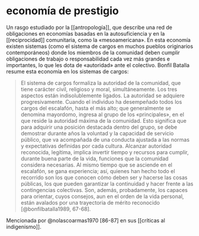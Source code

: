 # economía de prestigio
Un rasgo estudiado por la [[antropología]], que describe una red de obligaciones en economías basadas en la autosuficiencia y en la [[reciprocidad]] comunitaria, como la «mesoamericana». En esta economía existen sistemas (como el sistema de cargos en muchos pueblos originarios contemporáneos) donde los miembros de la comunidad deben cumplir obligaciones de trabajo o responsabilidad cada vez más grandes e importantes, lo que les dota de «autoridad» ante el colectivo. Bonfil Batalla resume esta economía en los sistemas de cargos:

> El sistema de cargos formaliza la autoridad de la comunidad, que tiene carácter civil, religioso y moral, simultáneamente. Los tres aspectos están indisolublemente ligados. La autoridad se adquiere progresivamente. Cuando el individuo ha desempeñado todos los cargos del escalafón, hasta el más alto; que generalmente se denomina mayordomo, ingresa al grupo de los «principales», en el que reside la autoridad máxima de la comunidad. Esto significa que para adquirir una posición destacada dentro del grupo, se debe demostrar durante años la voluntad y la capacidad de servicio público, que va acompañada de una conducta ajustada a las normas y expectativas definidas por cada cultura. Alcanzar autoridad reconocida, legítima, implica invertir tiempo y recursos para cumplir, durante buena parte de la vida, funciones que la comunidad considera necesarias. Al mismo tiempo que se asciende en el escalafón, se gana experiencia; así, quienes han hecho todo el recorrido son los que conocen cómo deben ser y hacerse las cosas públicas, los que pueden garantizar la continuidad y hacer frente a las contingencias colectivas. Son, además, probadamente, los capaces para orientar, cuyos consejos, aun en el orden de la vida personal, están avalados por una trayectoria de mérito reconocido [@bonfilbatalla1989, 67-68].

Mencionada por @nolascoarmas1970 [86-87] en sus [[críticas al indigenismo]].
